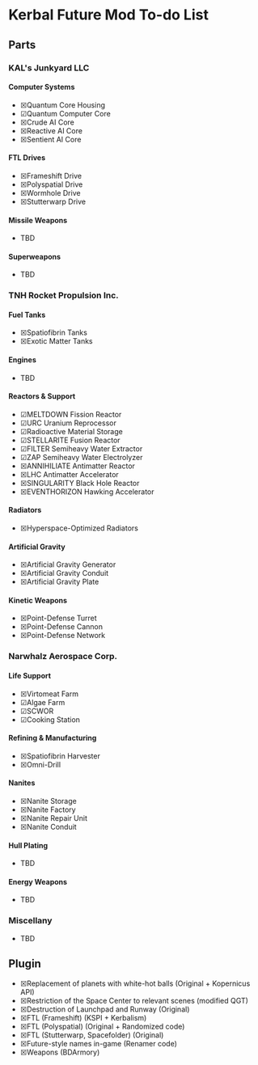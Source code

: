 # Kerbal Future Mod To-do List

## Parts

### KAL's Junkyard LLC

#### Computer Systems

* ☒Quantum Core Housing
* ☑Quantum Computer Core
* ☒Crude AI Core
* ☒Reactive AI Core
* ☒Sentient AI Core

#### FTL Drives

* ☒Frameshift Drive
* ☒Polyspatial Drive
* ☒Wormhole Drive
* ☒Stutterwarp Drive

#### Missile Weapons

* TBD

#### Superweapons

* TBD

### TNH Rocket Propulsion Inc.

#### Fuel Tanks

* ☒Spatiofibrin Tanks
* ☒Exotic Matter Tanks

#### Engines

* TBD

#### Reactors & Support

* ☑MELTDOWN Fission Reactor
* ☑URC Uranium Reprocessor
* ☑Radioactive Material Storage
* ☑STELLARITE Fusion Reactor
* ☑FILTER Semiheavy Water Extractor
* ☑ZAP Semiheavy Water Electrolyzer
* ☒ANNIHILIATE Antimatter Reactor
* ☒LHC Antimatter Accelerator
* ☒SINGULARITY Black Hole Reactor
* ☒EVENTHORIZON Hawking Accelerator

#### Radiators

* ☒Hyperspace-Optimized Radiators

#### Artificial Gravity

* ☒Artificial Gravity Generator
* ☒Artificial Gravity Conduit
* ☒Artificial Gravity Plate

#### Kinetic Weapons

* ☒Point-Defense Turret
* ☒Point-Defense Cannon
* ☒Point-Defense Network

### Narwhalz Aerospace Corp.

#### Life Support

* ☒Virtomeat Farm
* ☑Algae Farm
* ☑SCWOR
* ☑Cooking Station

#### Refining & Manufacturing

* ☒Spatiofibrin Harvester
* ☒Omni-Drill

#### Nanites

* ☒Nanite Storage
* ☒Nanite Factory
* ☒Nanite Repair Unit
* ☒Nanite Conduit

#### Hull Plating

* TBD

#### Energy Weapons

* TBD

### Miscellany

* TBD

## Plugin

* ☒Replacement of planets with white-hot balls (Original + Kopernicus API)
* ☒Restriction of the Space Center to relevant scenes (modified QGT)
* ☒Destruction of Launchpad and Runway (Original)
* ☒FTL (Frameshift) (KSPI + Kerbalism)
* ☒FTL (Polyspatial) (Original + Randomized code)
* ☒FTL (Stutterwarp, Spacefolder) (Original)
* ☒Future-style names in-game (Renamer code)
* ☒Weapons (BDArmory)
